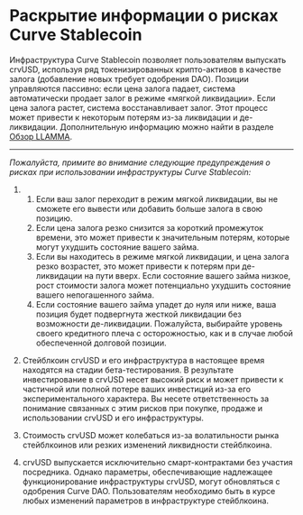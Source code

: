 <h1>Раскрытие информации о рисках Curve Stablecoin</h1>

Инфраструктура Curve Stablecoin позволяет пользователям выпускать crvUSD, используя ряд токенизированных крипто-активов в качестве залога (добавление новых требует одобрения DAO). Позиции управляются пассивно: если цена залога падает, система автоматически продает залог в режиме «мягкой ликвидации». Если цена залога растет, система восстанавливает залог. Этот процесс может привести к некоторым потерям из-за ликвидации и де-ликвидации. Дополнительную информацию можно найти в разделе [Обзор LLAMMA](https://docs.curve.fi/crvUSD/amm/).

---

*Пожалуйста, примите во внимание следующие предупреждения о рисках при использовании инфраструктуры Curve Stablecoin:*

1.  1. Если ваш залог переходит в режим мягкой ликвидации, вы не сможете его вывести или добавить больше залога в свою позицию.
    1. Если цена залога резко снизится за короткий промежуток времени, это может привести к значительным потерям, которые могут ухудшить состояние вашего займа.
    2. Если вы находитесь в режиме мягкой ликвидации, и цена залога резко возрастет, это может привести к потерям при де-ликвидации на пути вверх. Если состояние вашего займа низкое, рост стоимости залога может потенциально ухудшить состояние вашего непогашенного займа.
    3. Если состояние вашего займа упадет до нуля или ниже, ваша позиция будет подвергнута жесткой ликвидации без возможности де-ликвидации. Пожалуйста, выбирайте уровень своего кредитного плеча с осторожностью, как и в случае любой обеспеченной долговой позиции.
   
2. Стейблкоин crvUSD и его инфраструктура в настоящее время находятся на стадии бета-тестирования. В результате инвестирование в crvUSD несет высокий риск и может привести к частичной или полной потере ваших инвестиций из-за его экспериментального характера. Вы несете ответственность за понимание связанных с этим рисков при покупке, продаже и использовании crvUSD и его инфраструктуры.

3. Стоимость crvUSD может колебаться из-за волатильности рынка стейблкоинов или резких изменений ликвидности стейблкоина.

4. crvUSD выпускается исключительно смарт-контрактами без участия посредника. Однако параметры, обеспечивающие надлежащее функционирование инфраструктуры crvUSD, могут обновляться с одобрения Curve DAO. Пользователям необходимо быть в курсе любых изменений параметров в инфраструктуре стейблкоина.

